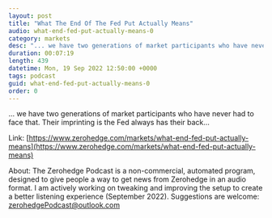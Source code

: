 ```yaml
---
layout: post
title: "What The End Of The Fed Put Actually Means"
audio: what-end-fed-put-actually-means-0
category: markets
desc: "... we have two generations of market participants who have never had to face that. Their imprinting is the Fed always has their back..."
duration: 00:07:19
length: 439
datetime: Mon, 19 Sep 2022 12:50:00 +0000
tags: podcast
guid: what-end-fed-put-actually-means-0
order: 0
---
```

... we have two generations of market participants who have never had to face that. Their imprinting is the Fed always has their back...

Link: [https://www.zerohedge.com/markets/what-end-fed-put-actually-means](https://www.zerohedge.com/markets/what-end-fed-put-actually-means)

About: The Zerohedge Podcast is a non-commercial, automated program, designed to give people a way to get news from Zerohedge in an audio format.  I am actively working on tweaking and improving the setup to create a better listening experience (September 2022).  Suggestions are welcome: [zerohedgePodcast@outlook.com](mailto:zerohedgePodcast@outlook.com)